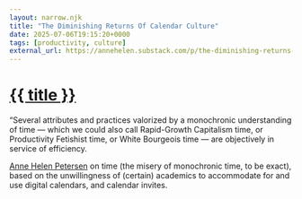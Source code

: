```yaml
---
layout: narrow.njk
title: "The Diminishing Returns Of Calendar Culture"
date: 2025-07-06T19:15:20+0000
tags: [productivity, culture]
external_url: https://annehelen.substack.com/p/the-diminishing-returns-of-calendar?ref=daniel.pizza
---
```


<h1><a href="{{ external_url }}">{{ title }}</a></h1>

“Several attributes and practices valorized by a monochronic understanding of time — which we could also call Rapid-Growth Capitalism time, or Productivity Fetishist time, or White Bourgeois time — are objectively in service of efficiency.

[Anne Helen Petersen](https://annehelen.substack.com/?ref=daniel.pizza "Anne Helen Petersen's Culture Study newsletter") on time (the misery of monochronic time, to be exact), based on the unwillingness of (certain) academics to accommodate for and use digital calendars, and calendar invites.

